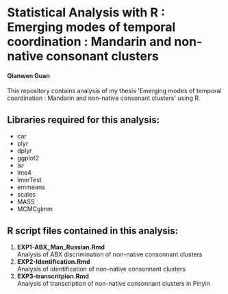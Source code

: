 # Statistical Analysis with R : Emerging modes of temporal coordination : Mandarin and non-native consonant clusters
#### Qianwen Guan

This repository contains analysis of my thesis 'Emerging modes of temporal coordination : Mandarin and non-native consonant clusters' using R.

## Libraries required for this analysis: 
- car
- plyr
- dplyr
- ggplot2
- lsr
- lme4
- lmerTest
- emmeans
- scales
- MASS
- MCMCglmm

## R script files contained in this analysis: 

1. **EXP1-ABX_Man_Russian.Rmd**  
   Analysis of ABX discrimination of non-native consonnant clusters
2. **EXP2-Identification.Rmd**  
   Analysis of identification of non-native consonnant clusters 
3. **EXP3-transcritpion.Rmd**  
   Analysis of transcription of non-native consonnant clusters in Pinyin 
   




